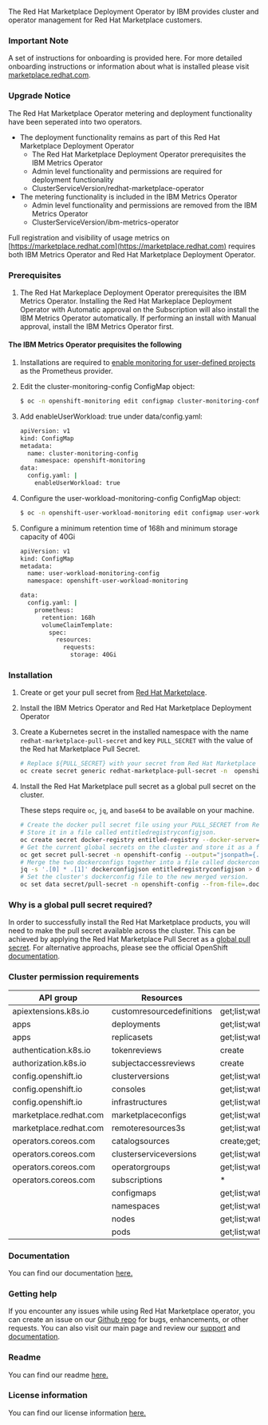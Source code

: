 The Red Hat Marketplace Deployment Operator by IBM provides cluster and operator management for Red Hat Marketplace customers.
### **Important Note**
A set of instructions for onboarding is provided here. For more detailed onboarding instructions or information about what is installed please visit [marketplace.redhat.com](https://marketplace.redhat.com).

### **Upgrade Notice**

The Red Hat Marketplace Operator metering and deployment functionality have been seperated into two operators.
  - The deployment functionality remains as part of this Red Hat Marketplace Deployment Operator
    - The Red Hat Marketplace Deployment Operator prerequisites the IBM Metrics Operator
    - Admin level functionality and permissions are required for deployment functionality
    - ClusterServiceVersion/redhat-marketplace-operator
  - The metering functionality is included in the IBM Metrics Operator
    - Admin level functionality and permissions are removed from the IBM Metrics Operator
    - ClusterServiceVersion/ibm-metrics-operator

Full registration and visibility of usage metrics on [https://marketplace.redhat.com](https://marketplace.redhat.com) requires both IBM Metrics Operator and Red Hat Marketplace Deployment Operator.

### Prerequisites

1. The Red Hat Markeplace Deployment Operator prerequisites the IBM Metrics Operator. Installing the Red Hat Markeplace Deployment Operator with Automatic approval on the Subscription will also install the IBM Metrics Operator automatically. If performing an install with Manual approval, install the IBM Metrics Operator first.

#### The IBM Metrics Operator prequisites the following

1. Installations are required to [enable monitoring for user-defined projects](https://docs.openshift.com/container-platform/4.12/monitoring/enabling-monitoring-for-user-defined-projects.html) as the Prometheus provider.
2. Edit the cluster-monitoring-config ConfigMap object:

   ```sh
   $ oc -n openshift-monitoring edit configmap cluster-monitoring-config
    ```

3. Add enableUserWorkload: true under data/config.yaml:
  
    ```sh
    apiVersion: v1
    kind: ConfigMap
    metadata:
      name: cluster-monitoring-config
        namespace: openshift-monitoring
    data:
      config.yaml: |
        enableUserWorkload: true
    ```

4. Configure the user-workload-monitoring-config ConfigMap object:

    ```sh
    $ oc -n openshift-user-workload-monitoring edit configmap user-workload-monitoring-config
    ```

5. Configure a minimum retention time of 168h and minimum storage capacity of 40Gi
  
    ```sh
    apiVersion: v1
    kind: ConfigMap
    metadata:
      name: user-workload-monitoring-config
      namespace: openshift-user-workload-monitoring

    data:
      config.yaml: |
        prometheus:
          retention: 168h
          volumeClaimTemplate:
            spec:
              resources:
                requests:
                  storage: 40Gi
    ```

### Installation
1. Create or get your pull secret from [Red Hat Marketplace](https://marketplace.redhat.com/en-us/documentation/clusters#get-pull-secret).
2. Install the IBM Metrics Operator and Red Hat Marketplace Deployment Operator
3. Create a Kubernetes secret in the installed namespace with the name `redhat-marketplace-pull-secret` and key `PULL_SECRET` with the value of the Red hat Marketplace Pull Secret.

    ```sh
    # Replace ${PULL_SECRET} with your secret from Red Hat Marketplace
    oc create secret generic redhat-marketplace-pull-secret -n  openshift-redhat-marketplace --from-literal=PULL_SECRET=${PULL_SECRET}
    ```

4. Install the Red Hat Marketplace pull secret as a global pull secret on the cluster.

    These steps require `oc`, `jq`, and `base64` to be available on your machine.

    ```sh
    # Create the docker pull secret file using your PULL_SECRET from Red Hat Marketplace.
    # Store it in a file called entitledregistryconfigjson.
    oc create secret docker-registry entitled-registry --docker-server=registry.marketplace.redhat.com --docker-username "cp" --docker-password "${PULL_SECRET}" --dry-run=client --output="jsonpath={.data.\.dockerconfigjson}" | base64 --decode > entitledregistryconfigjson
    # Get the current global secrets on the cluster and store it as a file named dockerconfigjson
    oc get secret pull-secret -n openshift-config --output="jsonpath={.data.\.dockerconfigjson}" | base64 --decode > dockerconfigjson
    # Merge the two dockerconfigs together into a file called dockerconfigjson-merged.
    jq -s '.[0] * .[1]' dockerconfigjson entitledregistryconfigjson > dockerconfigjson-merged
    # Set the cluster's dockerconfig file to the new merged version.
    oc set data secret/pull-secret -n openshift-config --from-file=.dockerconfigjson=dockerconfigjson-merged
    ```

### Why is a global pull secret required?
In order to successfully install the Red Hat Marketplace products, you will need to make the pull secret available across the cluster. This can be achieved by applying the Red Hat Marketplace Pull Secret as a [global pull secret](https://docs.openshift.com/container-platform/4.12/openshift_images/managing_images/using-image-pull-secrets.html#images-update-global-pull-secret_using-image-pull-secrets). For alternative approachs, please see the official OpenShift [documentation](https://docs.openshift.com/container-platform/4.12/openshift_images/managing_images/using-image-pull-secrets.html).


### Cluster permission requirements

|API group             |Resources                 |Verbs                             |
|----------------------|--------------------------|----------------------------------|
|apiextensions.k8s.io  |customresourcedefinitions |get;list;watch                    |
|apps                  |deployments               |get;list;watch                    |
|apps                  |replicasets               |get;list;watch                    |
|authentication.k8s.io |tokenreviews              |create                            |
|authorization.k8s.io  |subjectaccessreviews      |create                            |
|config.openshift.io   |clusterversions           |get;list;watch                    |
|config.openshift.io   |consoles                  |get;list;watch                    |
|config.openshift.io   |infrastructures           |get;list;watch                    |
|marketplace.redhat.com|marketplaceconfigs        |get;list;watch                    |
|marketplace.redhat.com|remoteresources3s         |get;list;watch                    |
|operators.coreos.com  |catalogsources            |create;get;list;watch;delete      |
|operators.coreos.com  |clusterserviceversions    |get;list;watch;update;patch;delete|
|operators.coreos.com  |operatorgroups            |get;list;watch;delete;create      |
|operators.coreos.com  |subscriptions             |*                                 |
|                      |configmaps                |get;list;watch                    |
|                      |namespaces                |get;list;watch                    |
|                      |nodes                     |get;list;watch                    |
|                      |pods                      |get;list;watch                    |


### Documentation
You can find our documentation [here.](https://marketplace.redhat.com/en-us/documentation/)

### Getting help
If you encounter any issues while using Red Hat Marketplace operator, you can create an issue on our [Github
repo](https://github.com/redhat-marketplace/redhat-marketplace-operator) for bugs, enhancements, or other requests. You can also visit our main page and
review our [support](https://marketplace.redhat.com/en-us/support) and [documentation](https://marketplace.redhat.com/en-us/documentation/).

### Readme
You can find our readme [here.](https://github.com/redhat-marketplace/redhat-marketplace-operator/blob/develop/README.md)

### License information
You can find our license information [here.](https://github.com/redhat-marketplace/redhat-marketplace-operator/blob/develop/LICENSE)
